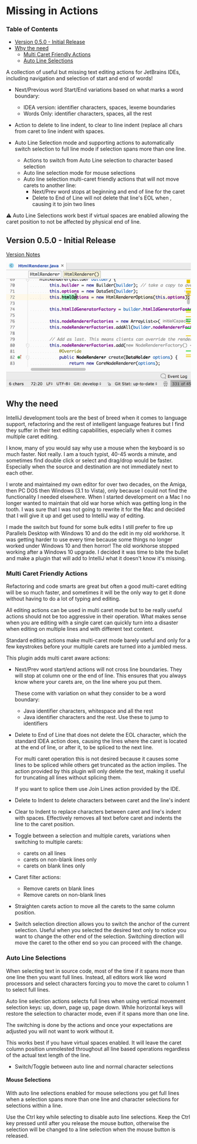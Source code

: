 # Missing in Actions

<!--**You can download it on the [JetBrains plugin page].**-->

[TOC]: #

### Table of Contents
- [Version 0.5.0 - Initial Release](#version-050---initial-release)
- [Why the need](#why-the-need)
    - [Multi Caret Friendly Actions](#multi-caret-friendly-actions)
    - [Auto Line Selections](#auto-line-selections)

A collection of useful but missing text editing actions for JetBrains IDEs, including navigation
and selection of start and end of words!

* Next/Previous word Start/End variations based on what marks a word boundary:
    * IDEA version: identifier characters, spaces, lexeme boundaries
    * Words Only: identifier characters, spaces, all the rest

* Action to delete to line indent, to clear to line indent (replace all chars from caret to line
  indent with spaces.

* Auto Line Selection mode and supporting actions to automatically switch selection to full line
  mode if selection spans more than one line.
    * Actions to switch from Auto Line selection to character based selection
    * Auto line selection mode for mouse selections
    * Auto line selection multi-caret friendly actions that will not move carets to another line:
        * Next/Prev word stops at beginning and end of line for the caret
        * Delete to End of Line will not delete that line's EOL when , causing it to join two lines

:warning: Auto Line Selections work best if virtual spaces are enabled allowing the caret
position to not be affected by physical end of line.

## Version 0.5.0 - Initial Release

[Version Notes]

![Screen Shot sequence](assets/images/noload/MissingInActions.gif)

## Why the need

IntelliJ development tools are the best of breed when it comes to language support, refactoring
and the rest of intelligent language features but I find they suffer in their text editing
capabilities, especially when it comes multiple caret editing.

I know, many of you would say why use a mouse when the keyboard is so much faster. Not really. I
am a touch typist, 40-45 words a minute, and sometimes find double click or select and drag/drop
would be faster. Especially when the source and destination are not immediately next to each
other.

I wrote and maintained my own editor for over two decades, on the Amiga, then PC DOS then
Windows (3.1 to Vista), only because I could not find the functionality I needed elsewhere. When
I started development on a Mac I no longer wanted to maintain that old war horse which was
getting long in the tooth. I was sure that I was not going to rewrite it for the Mac and decided
that I will give it up and get used to IntelliJ way of editing.

I made the switch but found for some bulk edits I still prefer to fire up Parallels Desktop with
Windows 10 and do the edit in my old workhorse. It was getting harder to use every time because
some things no longer worked under Windows 10 and then horror! The old workhorse stopped working
after a Windows 10 upgrade. I decided it was time to bite the bullet and make a plugin that will
add to IntelliJ what it doesn't know it's missing.

### Multi Caret Friendly Actions

Refactoring and code smarts are great but often a good multi-caret editing will be so much faster,
and sometimes it will be the only way to get it done without having to do a lot of typing and
editing.

All editing actions can be used in multi caret mode but to be really useful actions should not
be too aggressive in their operation. What makes sense when you are editing with a single caret
can quickly turn into a disaster when editing on multiple lines and with different text content.

Standard editing actions make multi-caret mode barely useful and only for a few keystrokes
before your multiple carets are turned into a jumbled mess.

This plugin adds multi caret aware actions:

* Next/Prev word start/end actions will not cross line boundaries. They will stop at column one
  or the end of line. This ensures that you always know where your carets are, on the line where
  you put them.

    These come with variation on what they consider to be a word boundary:

    * Java identifier characters, whitespace and all the rest
    * Java identifier characters and the rest. Use these to jump to identifiers

* Delete to End of Line that does not delete the EOL character, which the standard IDEA action
  does, causing the lines where the caret is located at the end of line, or after it, to be
  spliced to the next line.

    For multi caret operation this is not desired because it causes some lines to be spliced
    while others get truncated as the action implies. The action provided by this plugin will
    only delete the text, making it useful for truncating all lines without splicing them.

    If you want to splice them use Join Lines action provided by the IDE.

* Delete to Indent to delete characters between caret and the line's indent

* Clear to Indent to replace characters between caret and line's indent with spaces. Effectively
  removes all text before caret and indents the line to the caret position.

* Toggle between a selection and multiple carets, variations when switching to multiple carets:
    * carets on all lines
    * carets on non-blank lines only
    * carets on blank lines only

* Caret filter actions:
    * Remove carets on blank lines
    * Remove carets on non-blank lines

* Straighten carets action to move all the carets to the same column position.

* Switch selection direction allows you to switch the anchor of the current selection. Useful
  when you selected the desired text only to notice you want to change the other end of the
  selection. Switching direction will move the caret to the other end so you can proceed with
  the change.


### Auto Line Selections

When selecting text in source code, most of the time if it spans more than one line then you
want full lines. Instead, all editors work like word processors and select characters forcing
you to move the caret to column 1 to select full lines.

Auto line selection actions selects full lines when using vertical movement selection keys:
up, down, page up, page down. While horizontal keys will restore the selection to character
mode, even if it spans more than one line.

The switching is done by the actions and once your expectations are adjusted you will not want
to work without it.

This works best if you have virtual spaces enabled. It will leave the caret column position
unmolested throughout all line based operations regardless of the actual text length of the line.

* Switch/Toggle between auto line and normal character selections

#### Mouse Selections

With auto line selections enabled for mouse selections you get full lines when a selection spans
more than one line and character selections for selections within a line.

Use the Ctrl key while selecting to disable auto line selections. Keep the Ctrl key pressed until
after you release the mouse button, otherwise the selection will be changed to a line selection
when the mouse button is released.

[Version Notes]: /resources/META-INF/VERSION.md

[JetBrains plugin page]: https://plugins.jetbrains.com/plugin?pr=&pluginId=7896
